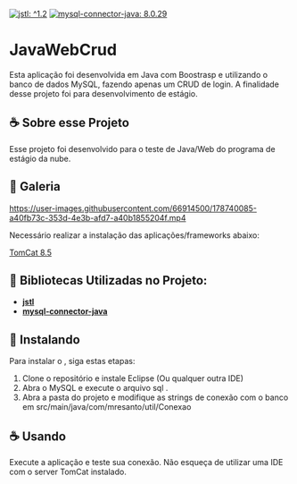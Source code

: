 [![jstl: ^1.2](https://img.shields.io/badge/jstl%3A-%201.2-blue.svg?style=flat)](http://www.java2s.com/Code/Jar/j/Downloadjstl12jar.htm)
[![mysql-connector-java: 8.0.29](https://img.shields.io/badge/mysqlconnectorjava%3A-%208.0.29-blue.svg?style=flat)](https://dev.mysql.com/downloads/connector/j)

# JavaWebCrud

Esta aplicação foi desenvolvida em Java com Boostrasp e utilizando o banco de dados MySQL, fazendo apenas um CRUD de login. A finalidade desse projeto foi para desenvolvimento de estágio.

## ☕ Sobre esse Projeto

Esse projeto foi desenvolvido para o teste de Java/Web do programa de estágio da nube.

## 📸 Galeria

https://user-images.githubusercontent.com/66914500/178740085-a40fb73c-353d-4e3b-afd7-a40b1855204f.mp4


Necessário realizar a instalação das aplicações/frameworks abaixo:

[TomCat 8.5](https://tomcat.apache.org/download-80.cgi*)

## 🚩 Bibliotecas Utilizadas no Projeto: 

- **[jstl](http://www.java2s.com/Code/Jar/j/Downloadjstl12jar.htm)**
- **[mysql-connector-java](https://dev.mysql.com/downloads/connector/j)**

## 🚀 Instalando <JavaWebCrud>

Para instalar o <JavaWebCrud>, siga estas etapas:

1) Clone o repositório e instale Eclipse (Ou qualquer outra IDE)
2) Abra o MySQL e execute o arquivo sql <ScriptJava>.
3) Abra a pasta do projeto e modifique as strings de conexão com o banco em src/main/java/com/mresanto/util/Conexao

## ☕ Usando <JavaWebCrud>
  
 Execute a aplicação e teste sua conexão. Não esqueça de utilizar uma IDE com o server TomCat instalado.
  
